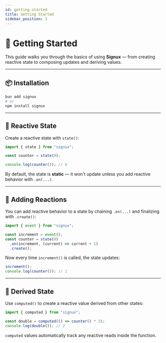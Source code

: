 ```yaml
---
id: getting-started
title: Getting Started
sidebar_position: 2
---
```


# 🚀 Getting Started

This guide walks you through the basics of using **Signux** — from creating reactive state to composing updates and deriving values.

---

## 📦 Installation

```bash
bun add signux
# or
npm install signux
```

---

## 🧱 Reactive State

Create a reactive state with `state()`:

```ts
import { state } from "signux";

const counter = state(0);

console.log(counter()); // 0
```

By default, the state is **static** — it won't update unless you add reactive behavior with `.on(...)`.

---

## 🔁 Adding Reactions

You can add reactive behavior to a state by chaining `.on(...)` and finalizing with `.create()`:

```ts
import { event } from "signux";

const increment = event();
const counter = state(0)
  .on(increment, (current) => current + 1)
  .create();
```

Now every time `increment()` is called, the state updates:

```ts
increment();
console.log(counter()); // 1
```

---

## 🧠 Derived State

Use `computed()` to create a reactive value derived from other states:

```ts
import { computed } from "signux";

const double = computed(() => counter() * 2);
console.log(double()); // 2
```

`computed` values automatically track any reactive reads inside the function.
